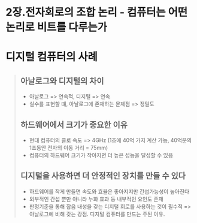 2장.전자회로의 조합 논리 - 컴퓨터는 어떤 논리로 비트를 다루는가
=======================================
# 디지털 컴퓨터의 사례
> ## 아날로그와 디지털의 차이
> - 아날로그 => 연속적, 디지털 => 연속
> - 실수를 표현할 떄, 아날로그에 존재하는 문제점 => 정밀도
> ## 하드웨어에서 크기가 중요한 이유
> - 현대 컴퓨터의 클로 속도 => 4GHz (1초에 40억 가지 계산 가능, 40억분의 1초동안 전자의 이동 거리 = 75mm)
> - 컴퓨터의 하드웨어 크기가 작아지면 더 높은 성능을 달성할 수 있음
> ## 디지털을 사용하면 더 안정적인 장치를 만들 수 있다
> - 하드웨어를 작게 만들면 속도와 효율은 좋아지지만 간섭가능성이 높아진다
> - 외부적인 간섭 뿐만 아니라 누화 효과 등 내부적인 요인도 존재
> - 판정기준을 통해 잡음 내성을 갖는 디지털 회로를 사용하는 것이 필수적 => 아날로그에 비해 갖는 강점. 디지털 컴퓨터를 만드는 주된 이유.
> 
